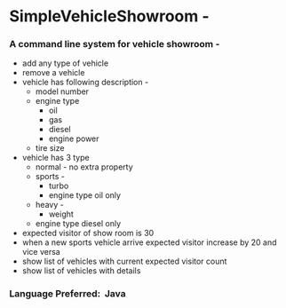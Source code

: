 # SimpleVehicleShowroom -
### A command line system for vehicle showroom -
* add any type of vehicle
* remove a vehicle
* vehicle has following description -
  * model number
  * engine type
    * oil
    * gas
    * diesel
    * engine power
  * tire size
* vehicle has 3 type
    * normal - no extra property
    * sports -
      * turbo
      * engine type oil only
    * heavy -
      * weight
    * engine type diesel only
* expected visitor of show room is 30
* when a new sports vehicle arrive expected visitor increase by 20 and vice
versa
* show list of vehicles with current expected visitor count
* show list of vehicles with details

### Language Preferred: ​ Java
